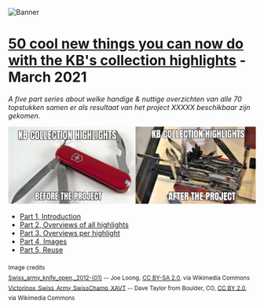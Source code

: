 ![Banner](images/banners/KBTopstukkenBannerWikimedia_EN.jpg)

# [50 cool new things you can now do with the KB's collection highlights](Cool%20new%20things%20you%20can%20now%20do%20with%20the%20KB's%20collection%20highlights/index.html) - March 2021
*A five part series about welke handige & nuttige overzichten van alle 70 topstukken samen er als resultaat van het project XXXXX beschikbaar zijn gekomen.*

<a href="Part%201%2C%20Introduction.html"><img src="images/KBtopstukkenMemeEN.jpg"/></a>

- [Part 1, Introduction](Part%201%2C%20Introduction.html)
- [Part 2, Overviews of all highlights](Part%202%2C%20Overviews%20of%20all%20highlights.html)
- [Part 3, Overviews per highlight](Part%203%2C%20Overviews%20per%20highlight.html)
- [Part 4, Images](Part%204%2C%20Images.html)
- [Part 5, Reuse](Part%205%2C%20Reuse.html)


<sub>Image credits</sub><br/>
<sub>[Swiss_army_knife_open,_2012-(01)](https://commons.wikimedia.org/wiki/File:Swiss_army_knife_open,_2012-(01).jpg) -- Joe Loong, [CC BY-SA 2.0](https://creativecommons.org/licenses/by-sa/2.0), via Wikimedia Commons</sub><br/>
<sub>[Victorinox_Swiss_Army_SwissChamp_XAVT](https://commons.wikimedia.org/wiki/File:Victorinox_Swiss_Army_SwissChamp_XAVT.jpg) -- Dave Taylor from Boulder, CO, [CC BY 2.0](https://creativecommons.org/licenses/by/2.0>), via Wikimedia Commons</sub>
